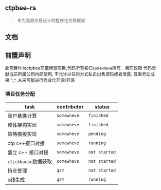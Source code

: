 ## ctpbee-rs 

> 专为高频交易设计的程序化交易框架

## 文档 


## 前置声明
此项目作为ctpbee前置闭源项目,代码所有权归`somewheve`所有，目前仅限 代码贡献成员所属公司内部使用, 
不允许以任何方式私自出售源码或者泄露. 尊重劳动成果 ^_^. 
未来可能进行商业化开源/开源 

###  项目任务分配 

|  task   | contributor  |  status  |
|  ----  | ----  | ----  |
| 账户基类计算         | `somewheve` | `finished` |
| 整体架构实现  | `somewheve `|  `finished`  |
| 策略模板实现         |  `somewheve`  | `pending`   |  
| ctp c++接口对接      | `somewheve`   |  `running`   |
|  盛立 c++ 接口对接    |  `somewheve`  |    `not started`  |
|  `clickhouse`数据获取 |   `somewheve` | `not started`  | 
|  持仓管理    |  `qzm`          |    `not started`  |
|  k线生成 |   `qzm`           |  `running`  |

 